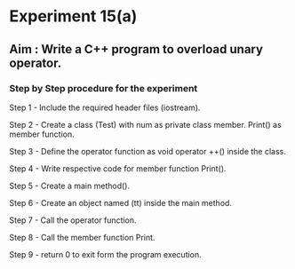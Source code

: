# Experiment 15(a)
## Aim : Write a C++ program to overload unary operator.
### Step by Step procedure for the experiment
Step 1 - Include the required header files (iostream).

Step 2 - Create a class (Test) with num as private class member. Print() as member function.

Step 3 - Define the operator function as void operator ++() inside the class.

Step 4 - Write respective code for member function Print().

Step 5 - Create a main method().

Step 6 - Create an object named (tt) inside the main method.

Step 7 - Call the operator function.

Step 8 - Call the member function Print.

Step 9 - return 0 to exit form the program execution.
